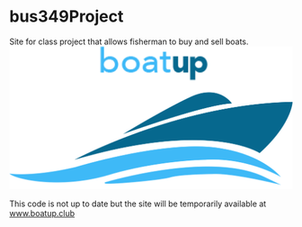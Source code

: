 # bus349Project
Site for class project that allows fisherman to buy and sell boats. 
![alt text](boatup/img/boatuplogo.png "Logo")

This code is not up to date but the site will be temporarily available at www.boatup.club


